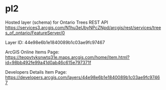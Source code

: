 # pl2
Hosted layer (schema) for Ontario Trees REST API
https://services3.arcgis.com/N1hu3eUbyNPcZNpd/arcgis/rest/services/trees_of_ontario/FeatureServer/0

Layer ID:
44e98e6b1e1840089b1c03ae9fc97467

ArcGIS Online Items Page:
https://teopvtyksnwtq31e.maps.arcgis.com/home/item.html?id=98bb492fe99a41d0ab46c615e797371f

Developers Details Item Page:
https://developers.arcgis.com/layers/44e98e6b1e1840089b1c03ae9fc97467

